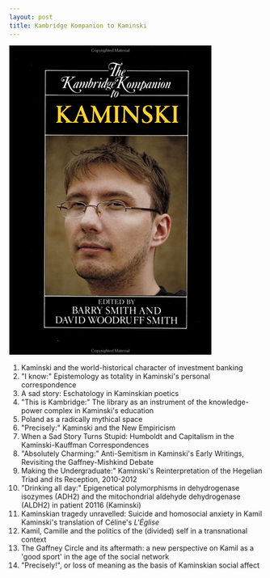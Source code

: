 ```yaml
---
layout: post
title: Kambridge Kompanion to Kaminski
---
```


![The Kambridge Kompanion to Kaminski](kompanion.jpg)

 1. Kaminski and the world-historical character of investment banking
 2. "I know:" Epistemology as totality in Kaminski's personal correspondence
 3. A sad story: Eschatology in Kaminskian poetics
 4. "This is Kambridge:" The library as an instrument of the knowledge-power complex in Kaminski's education
 5. Poland as a radically mythical space
 6. "Precisely:" Kaminski and the New Empiricism
 7. When a Sad Story Turns Stupid: Humboldt and Capitalism in the Kaminski-Kauffman Correspondences
 8. "Absolutely Charming:" Anti-Semitism in Kaminski's Early Writings, Revisiting the Gaffney-Mishkind Debate
 9. Making the Undergraduate:" Kaminski's Reinterpretation of the Hegelian Triad and its Reception, 2010-2012
 10. "Drinking all day:" Epigenetical polymorphisms in dehydrogenase isozymes (ADH2) and the mitochondrial aldehyde dehydrogenase (ALDH2) in patient 20116 (Kaminski)
 11. Kaminskian tragedy unravelled: Suicide and homosocial anxiety in Kamil Kaminski's translation of Céline's _L'Église_
 12. Kamil, Camille and the politics of the (divided) self in a transnational context
 13. The Gaffney Circle and its aftermath: a new perspective on Kamil as a 'good sport' in the age of the social network
 14. "Precisely!", or loss of meaning as the basis of Kaminskian social affect